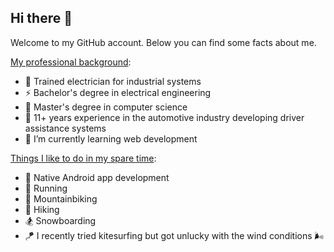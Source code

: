 ## Hi there 👋

Welcome to my GitHub account. Below you can find some facts about me.

<ins>My professional background</ins>:

- 🔌 Trained electrician for industrial systems
- ⚡ Bachelor's degree in electrical engineering
- 💽 Master's degree in computer science
- 🚗 11+ years experience in the automotive industry developing driver assistance systems
- 🌱 I’m currently learning web development

<ins>Things I like to do in my spare time</ins>:

- 📱 Native Android app development
- 🏃 Running
- 🚵 Mountainbiking
- 🥾 Hiking
- 🏂 Snowboarding
- 🪁 I recently tried kitesurfing but got unlucky with the wind conditions 🌬

<!--
**LrDevEng/LrDevEng** is a ✨ _special_ ✨ repository because its `README.md` (this file) appears on your GitHub profile.

Here are some ideas to get you started:

- 🔭 I’m currently working on ...
- 🌱 I’m currently learning ...
- 👯 I’m looking to collaborate on ...
- 🤔 I’m looking for help with ...
- 💬 Ask me about ...
- 📫 How to reach me: ...
- 😄 Pronouns: ...
- ⚡ Fun fact: ...
-->
